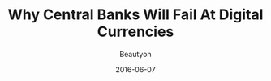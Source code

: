 ---
layout: writing
title: Why Central Banks Will Fail At Digital Currencies
date: 2016-06-07
categories: ['Money and Austrian Econ']
author: ['Beautyon']
external_url: https://hackernoon.com/why-central-banks-will-fail-at-digital-currency-2a0f47e827cb
---